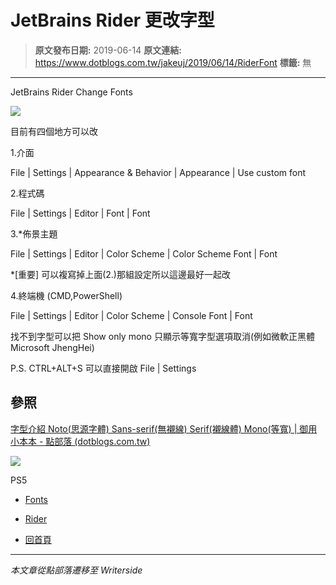 # JetBrains Rider 更改字型

> **原文發布日期:** 2019-06-14
> **原文連結:** https://www.dotblogs.com.tw/jakeuj/2019/06/14/RiderFont
> **標籤:** 無

---

JetBrains Rider Change Fonts

![](https://dotblogsfile.blob.core.windows.net/user/jakeuj/a11f62eb-3629-4e19-9718-b4a9e1ed2af7/1560527792_04746.PNG)

目前有四個地方可以改

1.介面

File | Settings | Appearance & Behavior | Appearance | Use custom font

2.程式碼

File | Settings | Editor | Font | Font

3.\*佈景主題

File | Settings | Editor | Color Scheme | Color Scheme Font | Font

\*[重要] 可以複寫掉上面(2.)那組設定所以這邊最好一起改

4.終端機 (CMD,PowerShell)

File | Settings | Editor | Color Scheme | Console Font | Font

找不到字型可以把 Show only mono 只顯示等寬字型選項取消(例如微軟正黑體 Microsoft JhengHei)

P.S. CTRL+ALT+S 可以直接開啟 File | Settings

## 參照

[字型介紹 Noto(思源字體) Sans-serif(無襯線) Serif(襯線體) Mono(等寬) | 御用小本本 - 點部落 (dotblogs.com.tw)](https://dotblogs.com.tw/jakeuj/2019/04/10/Fonts)

![](https://card.psnprofiles.com/1/jakeuj.png)

PS5

* [Fonts](/jakeuj/Tags?qq=Fonts)
* [Rider](/jakeuj/Tags?qq=Rider)

* [回首頁](/jakeuj)

---

*本文章從點部落遷移至 Writerside*
